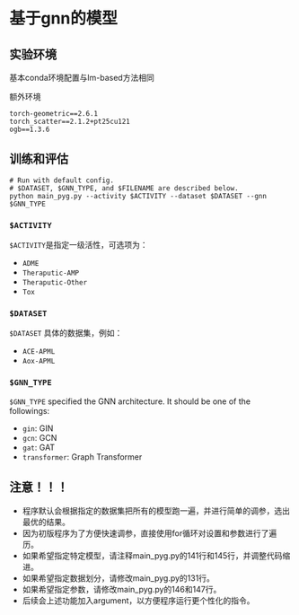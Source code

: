 # 基于gnn的模型
## 实验环境
基本conda环境配置与lm-based方法相同

额外环境
```
torch-geometric==2.6.1
torch_scatter==2.1.2+pt25cu121
ogb==1.3.6
```
## 训练和评估

```
# Run with default config.
# $DATASET, $GNN_TYPE, and $FILENAME are described below.
python main_pyg.py --activity $ACTIVITY --dataset $DATASET --gnn $GNN_TYPE
```

### `$ACTIVITY`
`$ACTIVITY`是指定一级活性，可选项为：
- `ADME`
- `Theraputic-AMP`
- `Theraputic-Other`
- `Tox`

### `$DATASET`
`$DATASET` 具体的数据集，例如：
- `ACE-APML`
- `Aox-APML`

### `$GNN_TYPE`
`$GNN_TYPE` specified the GNN architecture. It should be one of the followings:
- `gin`: GIN 
- `gcn`: GCN 
- `gat`: GAT
- `transformer`: Graph Transformer

## 注意！！！
- 程序默认会根据指定的数据集把所有的模型跑一遍，并进行简单的调参，选出最优的结果。
- 因为初版程序为了方便快速调参，直接使用for循环对设置和参数进行了遍历。
- 如果希望指定特定模型，请注释main_pyg.py的141行和145行，并调整代码缩进。
- 如果希望指定数据划分，请修改main_pyg.py的131行。
- 如果希望指定参数，请修改main_pyg.py的146和147行。
- 后续会上述功能加入argument，以方便程序运行更个性化的指令。